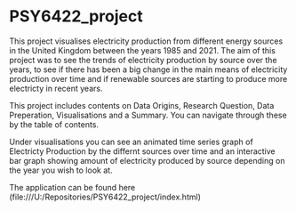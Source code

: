 # PSY6422_project

This project visualises electricity production from different energy sources in the United Kingdom between the years 1985 and 2021. The aim of this project was to see the trends of electricity production by source over the years, to see if there has been a big change in the main means of electricity production over time and if renewable sources are starting to produce more electricty in recent years.

This project includes contents on Data Origins, Research Question, Data Preperation, Visualisations and a Summary. You can navigate through these by the table of contents.

Under visualisations you can see an animated time series graph of Electricty Production by the differnt sources over time and an interactive bar graph showing amount of electricity produced by source depending on the year you wish to look at.

The application can be found here (file:///U:/Repositories/PSY6422_project/index.html)
